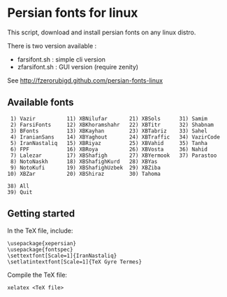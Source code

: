 Persian fonts for linux
=======================

This script, download and install persian fonts on any linux distro.

There is two version available :

   - farsifont.sh : simple cli version
   - zfarsifont.sh : GUI version (require zenity)

See http://fzerorubigd.github.com/persian-fonts-linux

## Available fonts


```
 1) Vazir          11) XBNilufar       21) XBSols      31) Samim
 2) FarsiFonts     12) XBKhoramshahr   22) XBTitr      32) Shabnam
 3) BFonts         13) XBKayhan        23) XBTabriz    33) Sahel
 4) IranianSans    14) XBYaghout       24) XBTraffic   34) VazirCode
 5) IranNastaliq   15) XBRiyaz         25) XBVahid     35) Tanha
 6) FPF            16) XBRoya          26) XBVosta     36) Nahid
 7) Lalezar        17) XBShafigh       27) XBYermook   37) Parastoo
 8) NotoNaskh      18) XBShafighKurd   28) XBYas	    
 9) NotoKufi       19) XBShafighUzbek  29) XBZiba	    
10) XBZar          20) XBShiraz        30) Tahoma
```

```
38) All
39) Quit
```

## Getting started

In the TeX file, include:

```
\usepackage{xepersian}
\usepackage{fontspec}
\settextfont[Scale=1]{IranNastaliq}
\setlatintextfont[Scale=1]{TeX Gyre Termes}
```

Compile the TeX file:

```
xelatex <TeX file>
```
